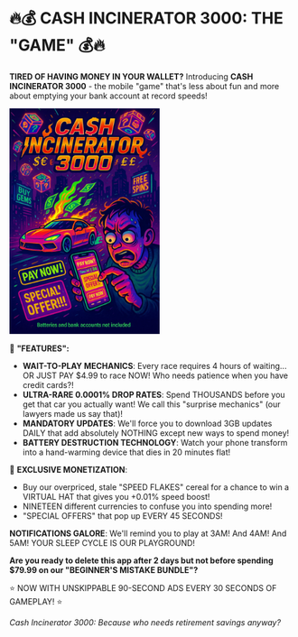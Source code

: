 
# 🔥💰 CASH INCINERATOR 3000: THE "GAME" 💰🔥

**TIRED OF HAVING MONEY IN YOUR WALLET?** Introducing **CASH INCINERATOR 3000** - the mobile "game" that's less about fun and more about emptying your bank account at record speeds!

<img src="cash_incinerator.webp" height="400">

🤑 **"FEATURES":**
* **WAIT-TO-PLAY MECHANICS**: Every race requires 4 hours of waiting... OR JUST PAY $4.99 to race NOW! Who needs patience when you have credit cards?!
* **ULTRA-RARE 0.0001% DROP RATES**: Spend THOUSANDS before you get that car you actually want! We call this "surprise mechanics" (our lawyers made us say that)!
* **MANDATORY UPDATES**: We'll force you to download 3GB updates DAILY that add absolutely NOTHING except new ways to spend money!
* **BATTERY DESTRUCTION TECHNOLOGY**: Watch your phone transform into a hand-warming device that dies in 20 minutes flat!

💸 **EXCLUSIVE MONETIZATION**:
* Buy our overpriced, stale "SPEED FLAKES" cereal for a chance to win a VIRTUAL HAT that gives you +0.01% speed boost!
* NINETEEN different currencies to confuse you into spending more!
* "SPECIAL OFFERS" that pop up EVERY 45 SECONDS!

**NOTIFICATIONS GALORE**: We'll remind you to play at 3AM! And 4AM! And 5AM! YOUR SLEEP CYCLE IS OUR PLAYGROUND!

**Are you ready to delete this app after 2 days but not before spending $79.99 on our "BEGINNER'S MISTAKE BUNDLE"?**

⭐ NOW WITH UNSKIPPABLE 90-SECOND ADS EVERY 30 SECONDS OF GAMEPLAY! ⭐

_Cash Incinerator 3000: Because who needs retirement savings anyway?_
